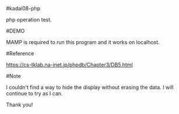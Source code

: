 #kadai08-php

php operation test.


#DEMO

MAMP is required to run this program and it works on localhost.


#Reference

https://cs-tklab.na-inet.jp/phpdb/Chapter3/DB5.html


#Note

I couldn't find a way to hide the display without erasing the data. I will continue to try as I can.

Thank you!
